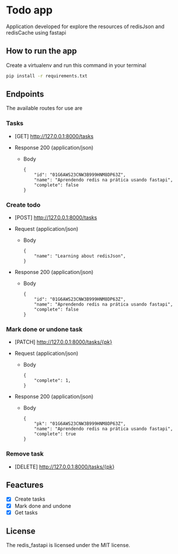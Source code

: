 # Todo app

Application developed for explore the resources of redisJson and redisCache using fastapi

## How to run the app

Create a virtualenv and run this command in your terminal

```bash
pip install -r requirements.txt
```

## Endpoints

The available routes for use are

### Tasks

- [GET] http://127.0.0.1:8000/tasks

- Response 200 (application/json)

  - Body

        {
            "id": "01G6AWS23CNW3B999HNM8DP63Z",
            "name": "Aprendendo redis na prática usando fastapi",
            "complete": false
        }

### Create todo

- [POST] http://127.0.0.1:8000/tasks

- Request (application/json)

  - Body

        {
            "name": "Learning about redisJson",
        }

- Response 200 (application/json)

  - Body

        {
            "id": "01G6AWS23CNW3B999HNM8DP63Z",
            "name": "Aprendendo redis na prática usando fastapi",
            "complete": false
        }

### Mark done or undone task

- [PATCH] http://127.0.0.1:8000/tasks/{pk}

- Request (application/json)

  - Body

        {
            "complete": 1,
        }

- Response 200 (application/json)

  - Body

        {
            "pk": "01G6AWS23CNW3B999HNM8DP63Z",
            "name": "Aprendendo redis na prática usando fastapi",
            "complete": true
        }
    
### Remove task

- [DELETE] http://127.0.0.1:8000/tasks/{pk}


## Feactures


- [x] Create tasks
- [x] Mark done and undone
- [x] Get tasks

## License
The redis_fastapi is licensed under the MIT license.